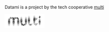 <p class="has-text-centered mt-5 mb-0 is-size-7 has-text-grey is-italic">
  Datami is a project by the tech cooperative
  <a href="https://multi.coop" target="_blank">
    multi
  </a>
</p>

<div class="columns is-multiline is-vcentered is-centered mt-0 mb-6">
  <div class="column is-2 has-text-centered my-0">
    <a class=""
      href="https://multi.coop"
      target="_blank">
      <img
        style="max-height: 45px; width: auto;"
        src="https://raw.githubusercontent.com/multi-coop/datami-website-content/main/images/logos/logo-multi-003.png"
        alt="MULTI"
      />
    </a>
  </div>
</div>
